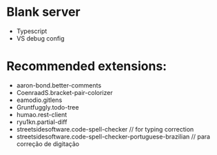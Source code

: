 # Blank server
- Typescript
- VS debug config

# Recommended extensions: 
- aaron-bond.better-comments
- CoenraadS.bracket-pair-colorizer
- eamodio.gitlens
- Gruntfuggly.todo-tree
- humao.rest-client
- ryu1kn.partial-diff
- streetsidesoftware.code-spell-checker // for typing correction
- streetsidesoftware.code-spell-checker-portuguese-brazilian // para correção de digitação